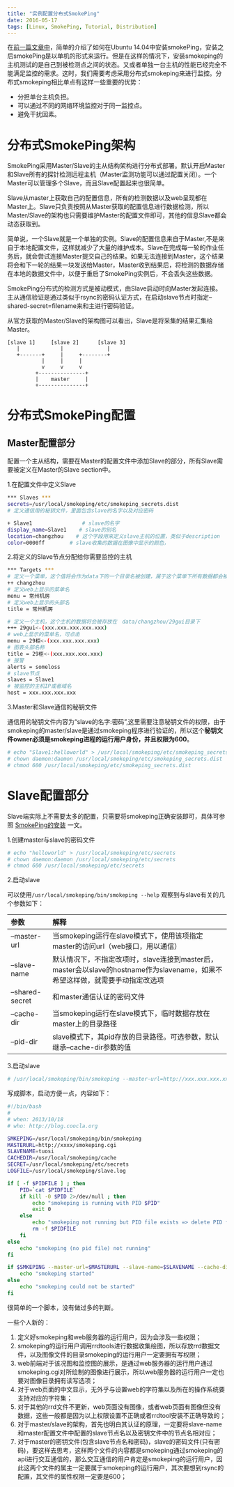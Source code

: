 ```yaml
---
title: "实例配置分布式SmokePing"
date: 2016-05-17
tags: [Linux, SmokePing, Tutorial, Distribution]
---
```


在[前一篇文章中](https://kenmlai.me/zai-ubuntushang-bu-shu-smokeping/)，简单的介绍了如何在Ubuntu 14.04中安装smokePing，安装之后smokePing是以单机的形式来运行。但是在这样的情况下，安装smokeping的主机测试的是自己到被检测点之间的状态。又或者单独一台主机的性能已经完全不能满足监控的需求。这时，我们需要考虑采用分布式smokeping来进行监控。分布式smokeping相比单点有这样一些重要的优势：

- 分担单台主机负担。
- 可以通过不同的网络环境监控对于同一监控点。
- 避免干扰因素。


# 分布式SmokePing架构

SmokePing采用Master/Slave的主从结构架构进行分布式部署。默认开启Master和Slave所有的探针检测远程主机（Master监测功能可以通过配置关闭）。一个Master可以管理多个Slave，而且Slave配置起来也很简单。

Slave从master上获取自己的配置信息，所有的检测数据以及web呈现都在Master上。Slave只负责按照从Master获取的配置信息进行数据检测，所以Master/Slave的架构也只需要维护Master的配置文件即可，其他的信息Slave都会动态获取到。

简单说，一个Slave就是一个单独的实例。Slave的配置信息来自于Master,不是来自于本地配置文件，这样就减少了大量的维护成本。Slave在完成每一轮的作业任务后，就会尝试连接Master提交自己的结果。如果无法连接到Master，这个结果将会和下一轮的结果一块发送给Master，Master收到结果后，将检测的数据存储在本地的数据文件中，以便于重启了SmokePing实例后，不会丢失这些数据。

SmokePing分布式的检测方式是被动模式，由Slave启动时向Master发起连接。主从通信验证是通过类似于rsync的密码认证方式，在启动slave节点时指定–shared-secret=filename来和主进行密码验证。

从官方获取的Master/Slave的架构图可以看出，Slave是将采集的结果汇集给Master。

```
[slave 1]     [slave 2]      [slave 3]
   |             |              |
   +-------+     |     +--------+
           |     |     |
           v     v     v
         +---------------+
         |    master     |
         +---------------+
```


# 分布式SmokePing配置


## Master配置部分

配置一个主从结构，需要在Master的配置文件中添加Slave的部分，所有Slave需要被定义在Master的Slave section中。

1.在配置文件中定义Slave

```bash
*** Slaves ***
secrets=/usr/local/smokeping/etc/smokeping_secrets.dist
# 定义通信用的秘钥文件，里面包含slave的名字以及对应密码

+ Slave1                # slave的名字
display_name=Slave1    # slave的别名
location=changzhou    # 这个字段用来定义slave主机的位置，类似于description
color=0000ff        # slave收集的数据在图像中显示的颜色，
```

2.将定义的Slave节点分配给你需要监控的主机

```bash
*** Targets ***
# 定义一个菜单，这个值将会作为data下的一个目录名被创建，属于这个菜单下所有数据都会被存放在这个目录下
++ changzhou
# 定义web上显示的菜单名
menu = 常州机房
# 定义web上显示的头部名
title = 常州机房

# 定义一个主机，这个主机的数据将会被存放在　data/changzhou/29gui目录下
+++ 29gui<-(xxx.xxx.xxx.xxx.xxx)
# web上显示的菜单名，可点击
menu = 29柜<-(xxx.xxx.xxx.xxx)
# 图表头部名称
title = 29柜<-(xxx.xxx.xxx.xxx)
# 报警
alerts = someloss
# slave节点
slaves = Slave1
# 被监控的主机IP或者域名
host = xxx.xxx.xxx.xxx
```

3.Master和Slave通信的秘钥文件

通信用的秘钥文件内容为“slave的名字:密码”,这里需要注意秘钥文件的权限，由于smokeping的master/slave是通过smokeping程序进行验证的，所以这个**秘钥文件owner必须是smokeping进程的运行用户身份，并且权限为600**。

```bash
# echo "Slave1:helloworld" > /usr/local/smokeping/etc/smokeping_secrets.dist
# chown daemon:daemon /usr/local/smokeping/etc/smokeping_secrets.dist
# chmod 600 /usr/local/smokeping/etc/smokeping_secrets.dist
```


# Slave配置部分

Slave端实际上不需要太多的配置，只需要将smokeping正确安装即可，具体可参照 [SmokePing的安装](http://kenmlai.me/在ubuntu上部署smokeping/) 一文。

1.创建master与slave的密码文件

```bash
# echo "helloworld" > /usr/local/smokeping/etc/secrets
# chown daemon:daemon /usr/local/smokeping/etc/secrets
# chmod 600 /usr/local/smokeping/etc/secrets
```

2.启动slave

可以使用`/usr/local/smokeping/bin/smokeping --help`
 观察到与slave有关的几个参数如下：

<table><thead><tr><th align="left">参数</th><th align="left">解释</th></tr></thead><tbody><tr><td align="left">–master-url</td><td align="left">当smokeping运行在slave模式下，使用该项指定master的访问url（web接口，用以通信）</td></tr><tr><td align="left">–slave-name</td><td align="left">默认情况下，不指定改项时，slave连接到master后，master会以slave的hostname作为slavename，如果不希望这样做，就需要手动指定改选项</td></tr><tr><td align="left">–shared-secret</td><td align="left">和master通信认证的密码文件</td></tr><tr><td align="left">–cache-dir</td><td align="left">当smokeping运行在slave模式下，临时数据存放在master上的目录路径</td></tr><tr><td align="left">–pid-dir</td><td align="left">slave模式下，其pid存放的目录路径。可选参数，默认继承–cache-dir参数的值</td></tr></tbody></table>3.启动slave

```bash
# /usr/local/smokeping/bin/smokeping --master-url=http://xxx.xxx.xxx.xxx/smokeping.cgi --cache-dir=/usr/local/smokeping/cache/ --shared-secret=/usr/local/smokeping/etc/secrets --slave-name=tuosi --logfile=/usr/local/smokeping/slave.log
```

写成脚本，启动方便一点，内容如下：

```bash
#!/bin/bash
#
# when: 2013/10/18
# who: http://blog.coocla.org

SMKEPING=/usr/local/smokeping/bin/smokeping
MASTERURL=http://xxxx/smokeping.cgi
SLAVENAME=tuosi
CACHEDIR=/usr/local/smokeping/cache
SECRET=/usr/local/smokeping/etc/secrets
LOGFILE=/usr/local/smokeping/slave.log

if [ -f $PIDFILE ] ; then
    PID=`cat $PIDFILE`
    if kill -0 $PID 2>/dev/null ; then
        echo "smokeping is running with PID $PID"
        exit 0
    else
        echo "smokeping not running but PID file exists => delete PID file"
        rm -f $PIDFILE
    fi
else
    echo "smokeping (no pid file) not running"
fi

if $SMKEPING --master-url=$MASTERURL --slave-name=$SLAVENAME --cache-dir=$CACHEDIR --shared-secret=$SECRET --logfile=$LOGFILE > /dev/null; then
    echo "smokeping started"
else
    echo "smokeping could not be started"
fi
```

很简单的一个脚本，没有做过多的判断。

一些个人新的：

1. 定义好smokeping和web服务器的运行用户，因为会涉及一些权限；
2. smokeping的运行用户调用rrdtools进行数据收集绘图，所以存放rrd数据文件，以及图像文件的目录smokeping的运行用户一定要拥有写权限；
3. web前端对于该况图和监控图的展示，是通过web服务器的运行用户通过smokeping.cgi对所绘制的图像进行展示，所以web服务器的运行用户一定也要对图像目录拥有读写选项；
4. 对于web页面的中文显示，无外乎与设置web的字符集以及所在的操作系统要支持对应的字符集；
5. 对于其他的rrd文件不更新，web页面没有图像，或者web页面有图像但没有数据，这些一般都是因为以上权限设置不正确或者rrdtool安装不正确导致的；
6. 对于master/slave的架构，首先也明白其认证的原理，一定要将slave-name和master配置文件中配置的slave节点名以及密钥文件中的节点名相对应；
7. 对于master的密钥文件(包含slave节点名和密码)，slave的密码文件(只有密码)，要这样去思考，这样两个文件的内容都是smokeping通过smokeping的api进行交互通信的，那么交互通信的用户肯定是smokeping的运行用户，因此这两个文件的属主一定要属于smokeping的运行用户，其次要想到rsync的配置，其文件的属性权限一定要是600；
